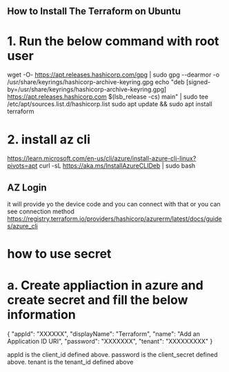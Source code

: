 ## How to Install The Terraform on Ubuntu ##
# 1. Run the below command with root user
wget -O- https://apt.releases.hashicorp.com/gpg | sudo gpg --dearmor -o /usr/share/keyrings/hashicorp-archive-keyring.gpg
echo "deb [signed-by=/usr/share/keyrings/hashicorp-archive-keyring.gpg] https://apt.releases.hashicorp.com $(lsb_release -cs) main" | sudo tee /etc/apt/sources.list.d/hashicorp.list
sudo apt update && sudo apt install terraform
# 2. install az cli
https://learn.microsoft.com/en-us/cli/azure/install-azure-cli-linux?pivots=apt
curl -sL https://aka.ms/InstallAzureCLIDeb | sudo bash
## AZ Login ##
it will provide yo the device code and you can connect with that or you can see connection method 
https://registry.terraform.io/providers/hashicorp/azurerm/latest/docs/guides/azure_cli

# how to use secret
# a. Create appliaction in azure and create secret and fill the below information
{
  "appId": "XXXXXX",
  "displayName": "Terraform",
  "name": "Add an Application ID URI",
  "password": "XXXXXXX",
  "tenant": "XXXXXXXXX"
}

appId is the client_id defined above.
password is the client_secret defined above.
tenant is the tenant_id defined above
#